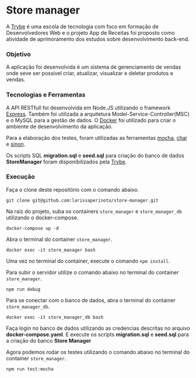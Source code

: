 # Store manager

A [Trybe](https://www.betrybe.com/) é uma escola de tecnologia com foco em formação de Desenvolvedores Web e o projeto App de Receitas foi proposto como atividade de aprimoramento dos estudos sobre desenvolvimento back-end. 

### Objetivo

A aplicação foi desenvolvida é um sistema de gerenciamento de vendas onde seve ser possível criar, atualizar, visualizar e deletar produtos e vendas.

### Tecnologias e Ferramentas

A API RESTfull foi desenvolvida em Node.JS utilizando o framework [Express](https://expressjs.com/pt-br/). Também foi utilizada a arquitetura Model-Service-Controller(MSC) e o MySQL para a gestão de dados. O [Docker](https://www.docker.com/) foi utilizado para criar o ambiente de desenvolvimento da aplicação.

Para a elaboração dos testes, foram utilizadas as ferramentas [mocha](https://mochajs.org/), [chai](https://www.chaijs.com/) e [sinon](https://sinonjs.org/).

Os scripts SQL **migration.sql** e **seed.sql** para criação do banco de dados **StoreManager** foram disponibilizados pela [Trybe](https://www.betrybe.com/).

### Execução

Faça o clone deste repositório com o comando abaixo.

    git clone git@github.com:larissaperinoto/store-manager.git

Na raíz do projeto, suba os containers `store_manager` e `store_manager_db` utilizando o docker-compose.

    docker-compose up -d
    
Abra o terminal do container `store_manager`.

    docker exec -it store_manager bash

Uma vez no terminal do container, execute o comando `npm install`.

Para subir o servidor utilize o comando abaixo no terminal do container `store_manager`.
    
    npm run debug
    
 Para se conectar com o banco de dados, abra o terminal do container `store_manager_db`.
  
    docker exec -it store_manager_db bash
    
 Faça login no banco de dados utilizando as credencias descritas no arquivo **docker-compose.yaml**. E execute os scripts **migration.sql** e **seed.sql** para a criação do banco **Store Manager** 

Agora podemos rodar os testes utilizando o comando abaixo no terminal do container `store_manager`.
  
    npm run test:mocha
 
